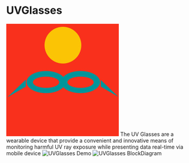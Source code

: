 # UVGlasses
![UVGlasses Logo](/Images/uvglasses.jpg)
The UV Glasses are a wearable device that provide a convenient
and innovative means of monitoring harmful UV ray exposure while
presenting data real-time via mobile device
![UVGlasses Demo](/Images/glassesdemo.gif)
![UVGlasses BlockDiagram](/Images/BlockDiagram.jpg)
